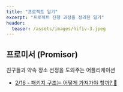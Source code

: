 ```yaml
---
title: "프로젝트 일기"
excerpt: "프로젝트 진행 과정을 정리한 일기"
header:
  teaser: /assets/images/hifiv-3.jpeg
---
```


## 프로미서 $($Promisor)
친구들과 약속 장소 선정을 도와주는 어플리케이션

- [2/16 - 패키지 구조는 어떻게 가져가야 할까? 🧐](https://headf1rst.github.io/etc/promisor-diary-2/)